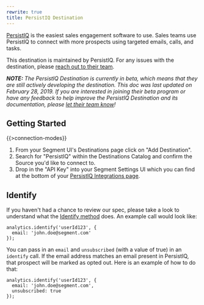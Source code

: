 ```yaml
---
rewrite: true
title: PersistIQ Destination
---
```

[PersistIQ](https://www.persistiq.com/?utm_source=segmentio&utm_medium=docs&utm_campaign=partners) is the easiest sales engagement software to use. Sales teams use PersistIQ to connect with more prospects using targeted emails, calls, and tasks.

This destination is maintained by PersistIQ. For any issues with the destination, please [reach out to their team](mailto:support@persistiq.com).

_**NOTE:** The PersistIQ Destination is currently in beta, which means that they are still actively developing the destination. This doc was last updated on February 28, 2019. If you are interested in joining their beta program or have any feedback to help improve the PersistIQ Destination and its documentation, please [let  their team know](mailto:support@persistiq.com)!_


## Getting Started

{{>connection-modes}}

1. From your Segment UI's Destinations page click on "Add Destination".
2. Search for "PersistIQ" within the Destinations Catalog and confirm the Source you'd like to connect to.
3. Drop in the "API Key" into your Segment Settings UI which you can find at the bottom of your [PersistIQ Integrations page](https://persistiq.com/app#/integrations).


## Identify

If you haven't had a chance to review our spec, please take a look to understand what the [Identify method](https://segment.com/docs/spec/identify/) does. An example call would look like:
```
analytics.identify('userId123', {
  email: 'john.doe@segment.com'
});
```

You can pass in an `email` and `unsubscribed` (with a value of true) in an `identify` call. If the email address matches an email present in PersistIQ, that prospect will be marked as opted out. Here is an example of how to do that:

```
analytics.identify('userId123', {
  email: 'john.doe@segment.com',
  unsubscribed: true
});
```
